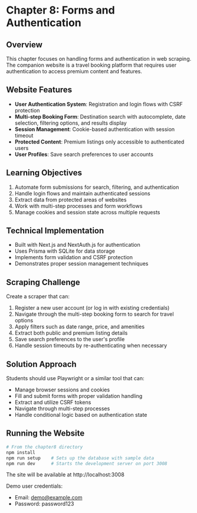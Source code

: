 # Chapter 8: Forms and Authentication

## Overview

This chapter focuses on handling forms and authentication in web scraping. The companion website is a travel booking platform that requires user authentication to access premium content and features.

## Website Features

- **User Authentication System**: Registration and login flows with CSRF protection
- **Multi-step Booking Form**: Destination search with autocomplete, date selection, filtering options, and results display
- **Session Management**: Cookie-based authentication with session timeout
- **Protected Content**: Premium listings only accessible to authenticated users
- **User Profiles**: Save search preferences to user accounts

## Learning Objectives

1. Automate form submissions for search, filtering, and authentication
2. Handle login flows and maintain authenticated sessions
3. Extract data from protected areas of websites
4. Work with multi-step processes and form workflows
5. Manage cookies and session state across multiple requests

## Technical Implementation

- Built with Next.js and NextAuth.js for authentication
- Uses Prisma with SQLite for data storage
- Implements form validation and CSRF protection
- Demonstrates proper session management techniques

## Scraping Challenge

Create a scraper that can:

1. Register a new user account (or log in with existing credentials)
2. Navigate through the multi-step booking form to search for travel options
3. Apply filters such as date range, price, and amenities
4. Extract both public and premium listing details
5. Save search preferences to the user's profile
6. Handle session timeouts by re-authenticating when necessary

## Solution Approach

Students should use Playwright or a similar tool that can:

- Manage browser sessions and cookies
- Fill and submit forms with proper validation handling
- Extract and utilize CSRF tokens
- Navigate through multi-step processes
- Handle conditional logic based on authentication state

## Running the Website

```bash
# From the chapter8 directory
npm install
npm run setup    # Sets up the database with sample data
npm run dev      # Starts the development server on port 3008
```

The site will be available at http://localhost:3008

Demo user credentials:
- Email: demo@example.com
- Password: password123